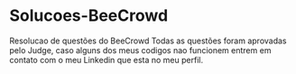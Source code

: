 # Solucoes-BeeCrowd
Resolucao de questões do BeeCrowd 
Todas as questões foram aprovadas pelo Judge, caso alguns dos meus codigos nao funcionem entrem em contato com o meu Linkedin que esta no meu perfil.
